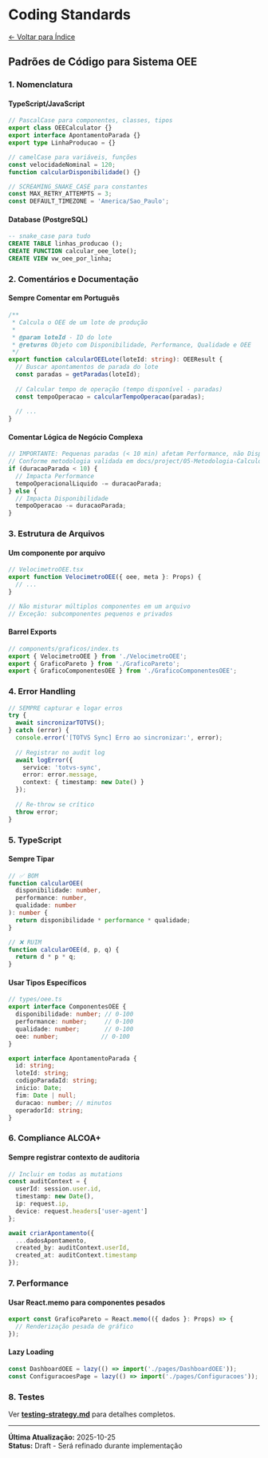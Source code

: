 # Coding Standards

[← Voltar para Índice](./index.md)

## Padrões de Código para Sistema OEE

### 1. Nomenclatura

#### TypeScript/JavaScript
```typescript
// PascalCase para componentes, classes, tipos
export class OEECalculator {}
export interface ApontamentoParada {}
export type LinhaProducao = {}

// camelCase para variáveis, funções
const velocidadeNominal = 120;
function calcularDisponibilidade() {}

// SCREAMING_SNAKE_CASE para constantes
const MAX_RETRY_ATTEMPTS = 3;
const DEFAULT_TIMEZONE = 'America/Sao_Paulo';
```

#### Database (PostgreSQL)
```sql
-- snake_case para tudo
CREATE TABLE linhas_producao ();
CREATE FUNCTION calcular_oee_lote();
CREATE VIEW vw_oee_por_linha;
```

### 2. Comentários e Documentação

#### Sempre Comentar em Português
```typescript
/**
 * Calcula o OEE de um lote de produção
 * 
 * @param loteId - ID do lote
 * @returns Objeto com Disponibilidade, Performance, Qualidade e OEE
 */
export function calcularOEELote(loteId: string): OEEResult {
  // Buscar apontamentos de parada do lote
  const paradas = getParadas(loteId);
  
  // Calcular tempo de operação (tempo disponível - paradas)
  const tempoOperacao = calcularTempoOperacao(paradas);
  
  // ...
}
```

#### Comentar Lógica de Negócio Complexa
```typescript
// IMPORTANTE: Pequenas paradas (< 10 min) afetam Performance, não Disponibilidade
// Conforme metodologia validada em docs/project/05-Metodologia-Calculo.md
if (duracaoParada < 10) {
  // Impacta Performance
  tempoOperacionalLiquido -= duracaoParada;
} else {
  // Impacta Disponibilidade
  tempoOperacao -= duracaoParada;
}
```

### 3. Estrutura de Arquivos

#### Um componente por arquivo
```typescript
// VelocimetroOEE.tsx
export function VelocimetroOEE({ oee, meta }: Props) {
  // ...
}

// Não misturar múltiplos componentes em um arquivo
// Exceção: subcomponentes pequenos e privados
```

#### Barrel Exports
```typescript
// components/graficos/index.ts
export { VelocimetroOEE } from './VelocimetroOEE';
export { GraficoPareto } from './GraficoPareto';
export { GraficoComponentesOEE } from './GraficoComponentesOEE';
```

### 4. Error Handling

```typescript
// SEMPRE capturar e logar erros
try {
  await sincronizarTOTVS();
} catch (error) {
  console.error('[TOTVS Sync] Erro ao sincronizar:', error);
  
  // Registrar no audit log
  await logError({
    service: 'totvs-sync',
    error: error.message,
    context: { timestamp: new Date() }
  });
  
  // Re-throw se crítico
  throw error;
}
```

### 5. TypeScript

#### Sempre Tipar
```typescript
// ✅ BOM
function calcularOEE(
  disponibilidade: number,
  performance: number,
  qualidade: number
): number {
  return disponibilidade * performance * qualidade;
}

// ❌ RUIM
function calcularOEE(d, p, q) {
  return d * p * q;
}
```

#### Usar Tipos Específicos
```typescript
// types/oee.ts
export interface ComponentesOEE {
  disponibilidade: number; // 0-100
  performance: number;     // 0-100
  qualidade: number;       // 0-100
  oee: number;            // 0-100
}

export interface ApontamentoParada {
  id: string;
  loteId: string;
  codigoParadaId: string;
  inicio: Date;
  fim: Date | null;
  duracao: number; // minutos
  operadorId: string;
}
```

### 6. Compliance ALCOA+

#### Sempre registrar contexto de auditoria
```typescript
// Incluir em todas as mutations
const auditContext = {
  userId: session.user.id,
  timestamp: new Date(),
  ip: request.ip,
  device: request.headers['user-agent']
};

await criarApontamento({
  ...dadosApontamento,
  created_by: auditContext.userId,
  created_at: auditContext.timestamp
});
```

### 7. Performance

#### Usar React.memo para componentes pesados
```typescript
export const GraficoPareto = React.memo(({ dados }: Props) => {
  // Renderização pesada de gráfico
});
```

#### Lazy Loading
```typescript
const DashboardOEE = lazy(() => import('./pages/DashboardOEE'));
const ConfiguracoesPage = lazy(() => import('./pages/Configuracoes'));
```

### 8. Testes

Ver **[testing-strategy.md](./testing-strategy.md)** para detalhes completos.

---

**Última Atualização:** 2025-10-25  
**Status:** Draft - Será refinado durante implementação
